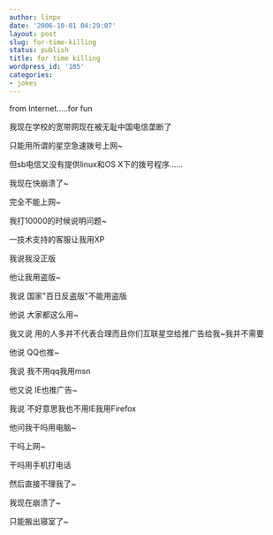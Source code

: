 ```yaml
---
author: linpx
date: '2006-10-01 04:29:07'
layout: post
slug: for-time-killing
status: publish
title: for time killing
wordpress_id: '105'
categories:
- jokes
---
```


from Internet.....for fun

  
  
我现在学校的宽带网现在被无耻中国电信垄断了

只能用所谓的星空急速拨号上网~

但sb电信又没有提供linux和OS X下的拨号程序......

我现在快崩溃了~

完全不能上网~

  
  
我打10000的时候说明问题~

一技术支持的客服让我用XP

我说我没正版

他让我用盗版~

我说 国家"百日反盗版"不能用盗版

他说 大家都这么用~

我又说 用的人多并不代表合理而且你们互联星空给推广告给我~我并不需要

他说 QQ也推~

我说 我不用qq我用msn

他又说 IE也推广告~

我说 不好意思我也不用IE我用Firefox

他问我干吗用电脑~

干吗上网~

干吗用手机打电话

然后直接不理我了~

  
  
  
  
我现在崩溃了~

只能搬出寝室了~

  

